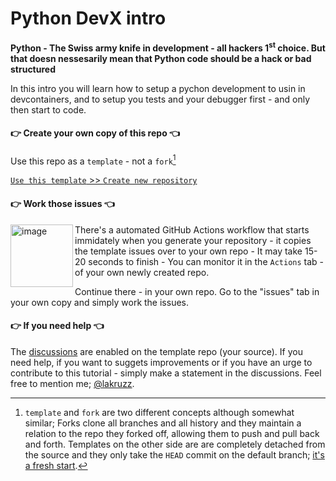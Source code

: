 # Python DevX intro

**Python - The Swiss army knife in development - all hackers 1<sup>st</sup> choice. But that doesn nessesarily mean that Python code should be a hack or bad structured**

In this intro you will learn how to setup a pychon development to usin in devcontainers, and to setup you tests and your debugger first - and only then start to code.

#### 👉 Create your own copy of this repo 👈

Use this repo as a `template` - not a `fork`[^template]

[^template]: `template` and `fork` are two different concepts although somewhat similar; Forks clone all branches and all history and they maintain a relation to the repo they forked off, allowing them to push and pull back and forth. Templates on the other side are are completely detached from the source and they only take the `HEAD` commit on the default branch; [it's a fresh start](https://docs.github.com/en/repositories/creating-and-managing-repositories/creating-a-repository-from-a-template#about-repository-templates). 

[`Use this template` >> `Create new repository`](/../../generate "Note that all links in GitHub issues, discussions and .md files opens default in the same tab as your current - so make it a habit to hold down CTRL (Windows & Linux) or ⌘ (Mac) when you click a link")

#### 👉 Work those issues 👈

<img width="100" align="left" alt="image" src="https://user-images.githubusercontent.com/155492/219313640-1328aefb-7695-41d2-bbef-5c5ffe6ab079.png"> There's a automated GitHub Actions workflow that starts immidately when you generate your repository - it copies the template issues over to your own repo - It may take 15-20 seconds to finish - You can monitor it in the `Actions` tab - of your own newly created repo.

Continue there - in your own repo. Go to the "issues" tab in your own copy and simply work the issues.

#### 👉 If you need help 👈
The [discussions](https://github.com/thetechcollective/py-devx-intro/discussions "Note that all links in GitHub issues, discussions and .md files opens default in the same tab as your current - so make it a habit to hold down CTRL (Windows & Linux) or ⌘ (Mac) when you click a link") are enabled on the template repo (your source). If you need help, if you want to suggets improvements or if you have an urge to contribute to this tutorial - simply make a statement in the discussions. Feel free to mention me; [@lakruzz](https://github.com/lakruzz).

